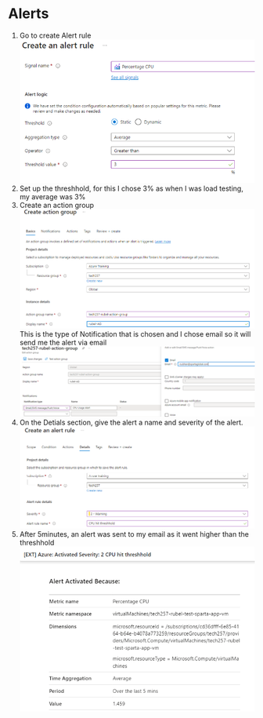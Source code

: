 # Alerts

1. Go to create Alert rule
![Alt text](image.png)
2. Set up the threshhold, for this I chose 3% as when I was load testing, my average was 3%
3. Create an action group 
![Alt text](image-1.png)
This is the type of Notification that is chosen and I chose email so it will send me the alert via email
![Alt text](image-4.png)
4. On the Detials section, give the alert a name and severity of the alert.
![Alt text](image-2.png)
5. After 5minutes, an alert was sent to my email as it went higher than the threshhold
 ![Alt text](image-5.png)
